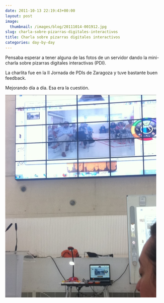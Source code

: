 ```yaml
---
date: 2011-10-13 22:19:43+00:00
layout: post
image:
  thumbnail: /images/blog/20111014-001912.jpg
slug: charla-sobre-pizarras-digitales-interactivos
title: Charla sobre pizarras digitales interactivos
categories: day-by-day
---
```


Pensaba esperar a tener alguna de las fotos de un servidor dando la mini-charla sobre pizarras digitales interactivas (PDI).

La charlita fue en la II Jornada de PDIs de Zaragoza y tuve bastante buen feedback.

Mejorando día a día. Esa era la cuestión.

[![20111014-001912.jpg](/images/blog/20111014-001912.jpg)](/images/blog/20111014-001912.jpg)

